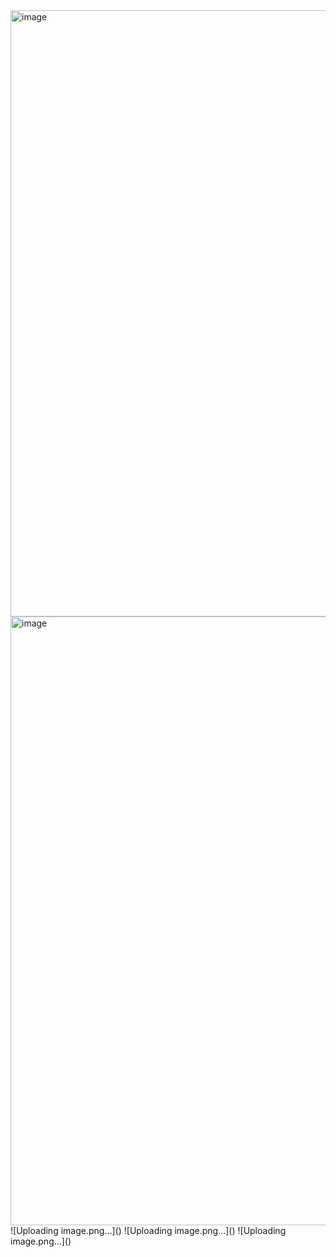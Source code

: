 <img width="1919" height="970" alt="image" src="https://github.com/user-attachments/assets/97dfa25a-c558-465c-89e7-abecacaeaa12" />
<img width="1919" height="974" alt="image" src="https://github.com/user-attachments/assets/5b5f78c5-3246-48b8-8863-f53617a2da74" />
![Uploading image.png…]()
![Uploading image.png…]()
![Uploading image.png…]()


